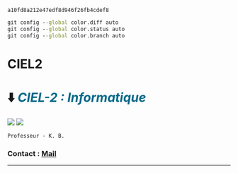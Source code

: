 `a10fd8a212e47edf8d946f26fb4cdef8`


```cmd
git config --global color.diff auto
git config --global color.status auto
git config --global color.branch auto
```


# CIEL2



# ⬇️ <cite><font color="(0,68,88)">CIEL-2 : Informatique</font></cite>

<a href="https://carnus.fr"><img src="https://img.shields.io/badge/Carnus%20Enseignement Supérieur-F2A900?style=for-the-badge" /></a>
<a href="https://carnus.fr"><img src="https://img.shields.io/badge/BTS%20CIEL-2962FF?style=for-the-badge" /></a>

    Professeur - K. B.

### Contact : [Mail](mailto:lycee@carnus.fr)
---
